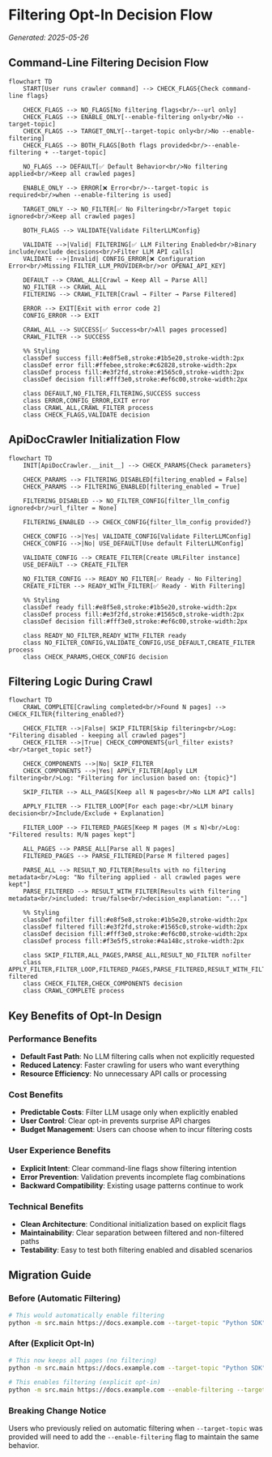 # Filtering Opt-In Decision Flow
*Generated: 2025-05-26*

## Command-Line Filtering Decision Flow

```mermaid
flowchart TD
    START[User runs crawler command] --> CHECK_FLAGS{Check command-line flags}
    
    CHECK_FLAGS --> NO_FLAGS[No filtering flags<br/>--url only]
    CHECK_FLAGS --> ENABLE_ONLY[--enable-filtering only<br/>No --target-topic]
    CHECK_FLAGS --> TARGET_ONLY[--target-topic only<br/>No --enable-filtering]
    CHECK_FLAGS --> BOTH_FLAGS[Both flags provided<br/>--enable-filtering + --target-topic]
    
    NO_FLAGS --> DEFAULT[✅ Default Behavior<br/>No filtering applied<br/>Keep all crawled pages]
    
    ENABLE_ONLY --> ERROR[❌ Error<br/>--target-topic is required<br/>when --enable-filtering is used]
    
    TARGET_ONLY --> NO_FILTER[✅ No Filtering<br/>Target topic ignored<br/>Keep all crawled pages]
    
    BOTH_FLAGS --> VALIDATE{Validate FilterLLMConfig}
    
    VALIDATE -->|Valid| FILTERING[✅ LLM Filtering Enabled<br/>Binary include/exclude decisions<br/>Filter LLM API calls]
    VALIDATE -->|Invalid| CONFIG_ERROR[❌ Configuration Error<br/>Missing FILTER_LLM_PROVIDER<br/>or OPENAI_API_KEY]
    
    DEFAULT --> CRAWL_ALL[Crawl → Keep All → Parse All]
    NO_FILTER --> CRAWL_ALL
    FILTERING --> CRAWL_FILTER[Crawl → Filter → Parse Filtered]
    
    ERROR --> EXIT[Exit with error code 2]
    CONFIG_ERROR --> EXIT
    
    CRAWL_ALL --> SUCCESS[✅ Success<br/>All pages processed]
    CRAWL_FILTER --> SUCCESS
    
    %% Styling
    classDef success fill:#e8f5e8,stroke:#1b5e20,stroke-width:2px
    classDef error fill:#ffebee,stroke:#c62828,stroke-width:2px
    classDef process fill:#e3f2fd,stroke:#1565c0,stroke-width:2px
    classDef decision fill:#fff3e0,stroke:#ef6c00,stroke-width:2px
    
    class DEFAULT,NO_FILTER,FILTERING,SUCCESS success
    class ERROR,CONFIG_ERROR,EXIT error
    class CRAWL_ALL,CRAWL_FILTER process
    class CHECK_FLAGS,VALIDATE decision
```

## ApiDocCrawler Initialization Flow

```mermaid
flowchart TD
    INIT[ApiDocCrawler.__init__] --> CHECK_PARAMS{Check parameters}
    
    CHECK_PARAMS --> FILTERING_DISABLED[filtering_enabled = False]
    CHECK_PARAMS --> FILTERING_ENABLED[filtering_enabled = True]
    
    FILTERING_DISABLED --> NO_FILTER_CONFIG[filter_llm_config ignored<br/>url_filter = None]
    
    FILTERING_ENABLED --> CHECK_CONFIG{filter_llm_config provided?}
    
    CHECK_CONFIG -->|Yes| VALIDATE_CONFIG[Validate FilterLLMConfig]
    CHECK_CONFIG -->|No| USE_DEFAULT[Use default FilterLLMConfig]
    
    VALIDATE_CONFIG --> CREATE_FILTER[Create URLFilter instance]
    USE_DEFAULT --> CREATE_FILTER
    
    NO_FILTER_CONFIG --> READY_NO_FILTER[✅ Ready - No Filtering]
    CREATE_FILTER --> READY_WITH_FILTER[✅ Ready - With Filtering]
    
    %% Styling
    classDef ready fill:#e8f5e8,stroke:#1b5e20,stroke-width:2px
    classDef process fill:#e3f2fd,stroke:#1565c0,stroke-width:2px
    classDef decision fill:#fff3e0,stroke:#ef6c00,stroke-width:2px
    
    class READY_NO_FILTER,READY_WITH_FILTER ready
    class NO_FILTER_CONFIG,VALIDATE_CONFIG,USE_DEFAULT,CREATE_FILTER process
    class CHECK_PARAMS,CHECK_CONFIG decision
```

## Filtering Logic During Crawl

```mermaid
flowchart TD
    CRAWL_COMPLETE[Crawling completed<br/>Found N pages] --> CHECK_FILTER{filtering_enabled?}
    
    CHECK_FILTER -->|False| SKIP_FILTER[Skip filtering<br/>Log: "Filtering disabled - keeping all crawled pages"]
    CHECK_FILTER -->|True| CHECK_COMPONENTS{url_filter exists?<br/>target_topic set?}
    
    CHECK_COMPONENTS -->|No| SKIP_FILTER
    CHECK_COMPONENTS -->|Yes| APPLY_FILTER[Apply LLM filtering<br/>Log: "Filtering for inclusion based on: {topic}"]
    
    SKIP_FILTER --> ALL_PAGES[Keep all N pages<br/>No LLM API calls]
    
    APPLY_FILTER --> FILTER_LOOP[For each page:<br/>LLM binary decision<br/>Include/Exclude + Explanation]
    
    FILTER_LOOP --> FILTERED_PAGES[Keep M pages (M ≤ N)<br/>Log: "Filtered results: M/N pages kept"]
    
    ALL_PAGES --> PARSE_ALL[Parse all N pages]
    FILTERED_PAGES --> PARSE_FILTERED[Parse M filtered pages]
    
    PARSE_ALL --> RESULT_NO_FILTER[Results with no filtering metadata<br/>Log: "No filtering applied - all crawled pages were kept"]
    PARSE_FILTERED --> RESULT_WITH_FILTER[Results with filtering metadata<br/>included: true/false<br/>decision_explanation: "..."]
    
    %% Styling
    classDef nofilter fill:#e8f5e8,stroke:#1b5e20,stroke-width:2px
    classDef filtered fill:#e3f2fd,stroke:#1565c0,stroke-width:2px
    classDef decision fill:#fff3e0,stroke:#ef6c00,stroke-width:2px
    classDef process fill:#f3e5f5,stroke:#4a148c,stroke-width:2px
    
    class SKIP_FILTER,ALL_PAGES,PARSE_ALL,RESULT_NO_FILTER nofilter
    class APPLY_FILTER,FILTER_LOOP,FILTERED_PAGES,PARSE_FILTERED,RESULT_WITH_FILTER filtered
    class CHECK_FILTER,CHECK_COMPONENTS decision
    class CRAWL_COMPLETE process
```

## Key Benefits of Opt-In Design

### Performance Benefits
- **Default Fast Path**: No LLM filtering calls when not explicitly requested
- **Reduced Latency**: Faster crawling for users who want everything
- **Resource Efficiency**: No unnecessary API calls or processing

### Cost Benefits
- **Predictable Costs**: Filter LLM usage only when explicitly enabled
- **User Control**: Clear opt-in prevents surprise API charges
- **Budget Management**: Users can choose when to incur filtering costs

### User Experience Benefits
- **Explicit Intent**: Clear command-line flags show filtering intention
- **Error Prevention**: Validation prevents incomplete flag combinations
- **Backward Compatibility**: Existing usage patterns continue to work

### Technical Benefits
- **Clean Architecture**: Conditional initialization based on explicit flags
- **Maintainability**: Clear separation between filtered and non-filtered paths
- **Testability**: Easy to test both filtering enabled and disabled scenarios

## Migration Guide

### Before (Automatic Filtering)
```bash
# This would automatically enable filtering
python -m src.main https://docs.example.com --target-topic "Python SDK"
```

### After (Explicit Opt-In)
```bash
# This now keeps all pages (no filtering)
python -m src.main https://docs.example.com --target-topic "Python SDK"

# This enables filtering (explicit opt-in)
python -m src.main https://docs.example.com --enable-filtering --target-topic "Python SDK"
```

### Breaking Change Notice
Users who previously relied on automatic filtering when `--target-topic` was provided will need to add the `--enable-filtering` flag to maintain the same behavior.